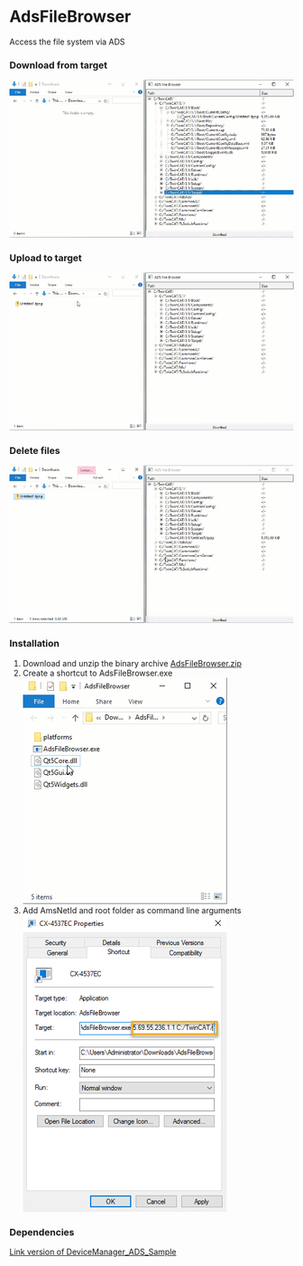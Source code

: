 # AdsFileBrowser

Access the file system via ADS

### Download from target
![ads_file_browser_download.gif](/assets/ads_file_browser_download.gif?raw=true)

### Upload to target
![ads_file_browser_upload.gif](/assets/ads_file_browser_upload.gif?raw=true)

### Delete files
![ads_file_browser_delete.gif](/assets/ads_file_browser_delete.gif?raw=true)

### Installation 

1. Download and unzip the binary archive [AdsFileBrowser.zip](https://github.com/StephanAv/AdsFileBrowser/releases/latest/download/AdsFileBrowser.zip)
2. Create a shortcut to AdsFileBrowser.exe  
![link_and_rename.gif](/assets/link_and_rename.gif?raw=true)
3. Add AmsNetId and root folder as command line arguments  
![link_properties.png](/assets/link_properties.png?raw=true)

### Dependencies

[Link version of DeviceManager_ADS_Sample](https://github.com/Beckhoff/DeviceManager_ADS_Samples/tree/d145f21c018561253dea3f0eaf758084b2632c6d)
